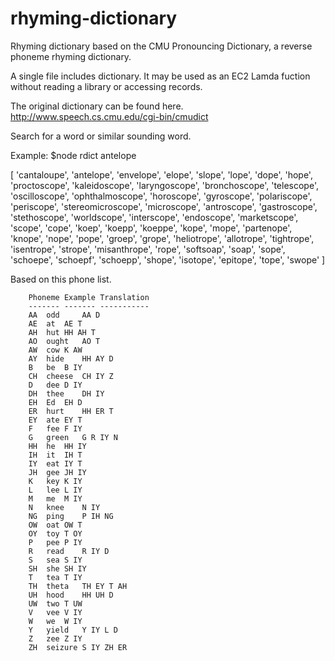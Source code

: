 # rhyming-dictionary
Rhyming dictionary based on the CMU Pronouncing Dictionary, a reverse phoneme rhyming dictionary. 

A single file includes dictionary. It may be used as an EC2 Lamda fuction without reading a library or accessing records.

The original dictionary can be found here. http://www.speech.cs.cmu.edu/cgi-bin/cmudict

Search for a word or similar sounding word. 

Example: $node rdict antelope

[ 'cantaloupe',
  'antelope',
  'envelope',
  'elope',
  'slope',
  'lope',
  'dope',
  'hope',
  'proctoscope',
  'kaleidoscope',
  'laryngoscope',
  'bronchoscope',
  'telescope',
  'oscilloscope',
  'ophthalmoscope',
  'horoscope',
  'gyroscope',
  'polariscope',
  'periscope',
  'stereomicroscope',
  'microscope',
  'antroscope',
  'gastroscope',
  'stethoscope',
  'worldscope',
  'interscope',
  'endoscope',
  'marketscope',
  'scope',
  'cope',
  'koep',
  'koepp',
  'koeppe',
  'kope',
  'mope',
  'partenope',
  'knope',
  'nope',
  'pope',
  'groep',
  'grope',
  'heliotrope',
  'allotrope',
  'tightrope',
  'isentrope',
  'strope',
  'misanthrope',
  'rope',
  'softsoap',
  'soap',
  'sope',
  'schoepe',
  'schoepf',
  'schoepp',
  'shope',
  'isotope',
  'epitope',
  'tope',
  'swope' ]




Based on this phone list.

        Phoneme Example Translation
        ------- ------- -----------
        AA	odd     AA D
        AE	at	AE T
        AH	hut	HH AH T
        AO	ought	AO T
        AW	cow	K AW
        AY	hide	HH AY D
        B 	be	B IY
        CH	cheese	CH IY Z
        D 	dee	D IY
        DH	thee	DH IY
        EH	Ed	EH D
        ER	hurt	HH ER T
        EY	ate	EY T
        F 	fee	F IY
        G 	green	G R IY N
        HH	he	HH IY
        IH	it	IH T
        IY	eat	IY T
        JH	gee	JH IY
        K 	key	K IY
        L 	lee	L IY
        M 	me	M IY
        N 	knee	N IY
        NG	ping	P IH NG
        OW	oat	OW T
        OY	toy	T OY
        P 	pee	P IY
        R 	read	R IY D
        S 	sea	S IY
        SH	she	SH IY
        T 	tea	T IY
        TH	theta	TH EY T AH
        UH	hood	HH UH D
        UW	two	T UW
        V 	vee	V IY
        W 	we	W IY
        Y 	yield	Y IY L D
        Z 	zee	Z IY
        ZH	seizure	S IY ZH ER
